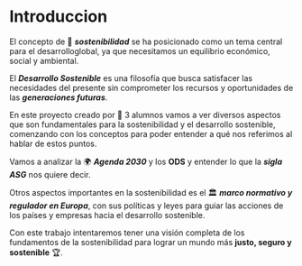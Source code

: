 # **Introduccion**

El concepto de 🌱 _**sostenibilidad**_  se ha posicionado como un tema central para el desarrolloglobal, ya que necesitamos un equilibrio económico, social y ambiental.

El _**Desarrollo Sostenible**_ es una filosofía que busca satisfacer las necesidades del presente sin comprometer los recursos y oportunidades de las _**generaciones futuras**_.

En este proyecto creado por 👥 3 alumnos vamos a ver diversos aspectos que son fundamentales para la sostenibilidad y el desarrollo sostenible, comenzando con los conceptos para poder entender a qué nos referimos al hablar de estos puntos.

Vamos a analizar la 🌍 _**Agenda 2030**_ y los **ODS** y entender lo que la _**sigla ASG**_ nos quiere decir.

Otros aspectos importantes en la sostenibilidad es el 🏛️ _**marco normativo y regulador en Europa**_, con sus políticas y leyes para guiar las acciones de los países y empresas hacia el desarrollo sostenible.

Con este trabajo intentaremos tener una visión completa de los fundamentos de la sostenibilidad para lograr un mundo más **justo, seguro y sostenible** 🏆.
